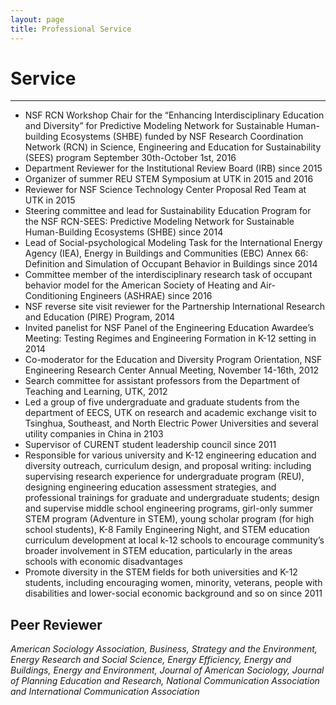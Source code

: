 ```yaml
---
layout: page
title: Professional Service
---
```


# Service #
<hr>

+ NSF RCN Workshop Chair for the  “Enhancing Interdisciplinary Education and Diversity” for Predictive Modeling Network for Sustainable Human-building Ecosystems (SHBE) funded by NSF Research Coordination Network (RCN) in Science, Engineering and Education for Sustainability (SEES) program September 30th-October 1st, 2016
+ Department Reviewer for the Institutional Review Board (IRB) since 2015
+ Organizer of summer REU STEM Symposium at UTK in 2015 and 2016
+ Reviewer for NSF Science Technology Center Proposal Red Team at UTK in 2015
+ Steering committee and lead for Sustainability Education Program for the NSF RCN-SEES: Predictive Modeling Network for Sustainable Human-Building Ecosystems (SHBE) since 2014
+ Lead of Social-psychological Modeling Task for the International Energy Agency (IEA), Energy in Buildings and Communities (EBC) Annex 66: Definition and Simulation of Occupant Behavior in Buildings since 2014
+ Committee member of the interdisciplinary research task of occupant behavior model for the American Society of Heating and Air-Conditioning Engineers (ASHRAE) since 2016
+ NSF reverse site visit reviewer for the Partnership International Research and Education (PIRE) Program, 2014
+ Invited panelist for NSF Panel of the Engineering Education Awardee’s Meeting: Testing Regimes and Engineering Formation in K-12 setting in 2014
+ Co-moderator for the Education and Diversity Program Orientation, NSF Engineering Research Center Annual Meeting, November 14-16th, 2012
+ Search committee for assistant professors from the Department of Teaching and Learning, UTK, 2012
+ Led a group of five undergraduate and graduate students from the department of EECS, UTK on research and academic exchange visit to Tsinghua, Southeast, and North Electric Power Universities and several utility companies in China in 2103
+ Supervisor of CURENT student leadership council since 2011
+ Responsible for various university and K-12 engineering education and diversity outreach, curriculum design, and proposal writing: including supervising research experience for undergraduate program (REU), designing engineering education assessment strategies, and professional trainings for graduate and undergraduate students; design and supervise middle school engineering programs, girl-only summer STEM program (Adventure in STEM), young scholar program (for high school students), K-8 Family Engineering Night, and STEM education curriculum development at local k-12 schools to encourage community’s broader involvement in STEM education, particularly in the areas schools with economic disadvantages
+ Promote diversity in the STEM fields for both universities and K-12 students, including encouraging women, minority, veterans, people with disabilities and lower-social economic background and so on since 2011

## **Peer Reviewer** ##

*American Sociology Association, Business, Strategy and the Environment, Energy Research and Social Science, Energy Efficiency, Energy and Buildings, Energy and Environment, Journal of American Sociology, Journal of Planning Education and Research, National Communication Association and International Communication Association*

